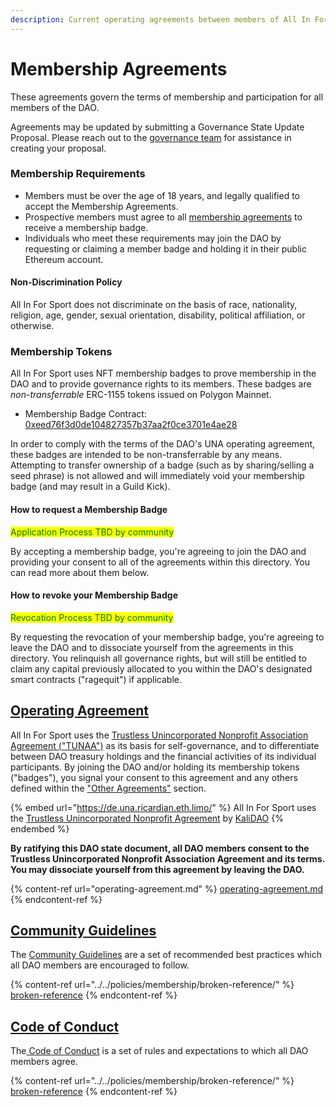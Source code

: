 ```yaml
---
description: Current operating agreements between members of All In For Sport
---
```


# Membership Agreements

These agreements govern the terms of membership and participation for all members of the DAO.

Agreements may be updated by submitting a Governance State Update Proposal. Please reach out to the [governance team](../../policies/membership/broken-reference/) for assistance in creating your proposal.

### Membership Requirements

* Members must be over the age of 18 years, and legally qualified to accept the Membership Agreements.
* Prospective members must agree to all [membership agreements](./) to receive a membership badge.
* Individuals who meet these requirements may join the DAO by requesting or claiming a member badge and holding it in their public Ethereum account.

#### Non-Discrimination Policy

All In For Sport does not discriminate on the basis of race, nationality, religion, age, gender, sexual orientation, disability, political affiliation, or otherwise.

### Membership Tokens

All In For Sport uses NFT membership badges to prove membership in the DAO and to provide governance rights to its members. These badges are _non-transferrable_ ERC-1155 tokens issued on Polygon Mainnet.

* Membership Badge Contract: [0xeed76f3d0de104827357b37aa2f0ce3701e4ae28](https://polygonscan.com/address/0xeed76f3d0de104827357b37aa2f0ce3701e4ae28)

In order to comply with the terms of the DAO's UNA operating agreement, these badges are intended to be non-transferrable by any means. Attempting to transfer ownership of a badge (such as by sharing/selling a seed phrase) is not allowed and will immediately void your membership badge (and may result in a Guild Kick).

#### How to request a Membership Badge

<mark style="color:green;">Application Process TBD by community</mark>

By accepting a membership badge, you're agreeing to join the DAO and providing your consent to all of the agreements within this directory. You can read more about them below.

#### How to revoke your Membership Badge

<mark style="color:green;">Revocation Process TBD by community</mark>

By requesting the revocation of your membership badge, you're agreeing to leave the DAO and to dissociate yourself from the agreements in this directory. You relinquish all governance rights, but will still be entitled to claim any capital previously allocated to you within the DAO's designated smart contracts ("ragequit") if applicable.

## [Operating Agreement](operating-agreement.md)

All In For Sport uses the [Trustless Unincorporated Nonprofit Association Agreement ("TUNAA")](https://de.una.ricardian.eth.limo/) as its basis for self-governance, and to differentiate between DAO treasury holdings and the financial activities of its individual participants. By joining the DAO and/or holding its membership tokens ("badges"), you signal your consent to this agreement and any others defined within the ["Other Agreements"](./#other-agreements) section.

{% embed url="https://de.una.ricardian.eth.limo/" %}
All In For Sport uses the [Trustless Unincorporated Nonprofit Agreement](https://de.una.ricardian.eth.limo/) by [KaliDAO](https://kalidao.xyz/)
{% endembed %}

**By ratifying this DAO state document, all DAO members consent to the Trustless Unincorporated Nonprofit Association Agreement and its terms. You may dissociate yourself from this agreement by leaving the DAO.**

{% content-ref url="operating-agreement.md" %}
[operating-agreement.md](operating-agreement.md)
{% endcontent-ref %}

## [Community Guidelines](../../policies/membership/broken-reference/)

The [Community Guidelines](../../policies/membership/broken-reference/) are a set of recommended best practices which all DAO members are encouraged to follow.

{% content-ref url="../../policies/membership/broken-reference/" %}
[broken-reference](../../policies/membership/broken-reference/)
{% endcontent-ref %}

## [Code of Conduct](../../policies/membership/broken-reference/)

The[ Code of Conduct](../../policies/membership/broken-reference/) is a set of rules and expectations to which all DAO members agree.

{% content-ref url="../../policies/membership/broken-reference/" %}
[broken-reference](../../policies/membership/broken-reference/)
{% endcontent-ref %}
